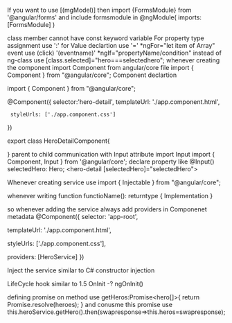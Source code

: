 If you want to use [(mgModel)] then import {FormsModule} from '@angular/forms' and include formsmodule in @ngModule(
imports:[FormsModule]
)

class member cannot have const keyword variable
For property type assignment use ':'
for Value declartion use '='
*ngFor="let item of Array"
event use (click) '(eventname)'
*ngIf="propertyName/condition"
instead of ng-class use 
[class.selected]="hero===selectedhero";
whenever creating the component import Component from angular/core file
import { Component } from "@angular/core";
Component declartion

import { Component } from "@angular/core";

@Component({
    selector:'hero-detail',
    templateUrl: './app.component.html',
  
     styleUrls: ['./app.component.css']
})

export class HeroDetailComponent{

}
parent to child communication with Input attribute
import Input 
import { Component, Input } from '@angular/core';
declare property like 
@Input() selectedHero: Hero;
<hero-detail [selectedHero]="selectedHero"></hero-detail>

Whenever creating service use
import { Injectable } from "@angular/core";

whenever writing function
functioName(): returntype {
Implementation
}

so whenever adding the service always add providers in Componenet metadata
@Component({
  selector: 'app-root',
 
 templateUrl: './app.component.html',
  
styleUrls: ['./app.component.css'],
 
 providers: [HeroService]
})


Inject the service similar to C# constructor injection

LifeCycle hook similar to 1.5
OnInit -? ngOnInit()

defining promise on method use 
getHeros:Promise<hero[]>{
return Promise.resolve(heroes);
}
and conusme this promise use
this.heroService.getHero().then(swapresponse=>this.heros=swapresponse);



